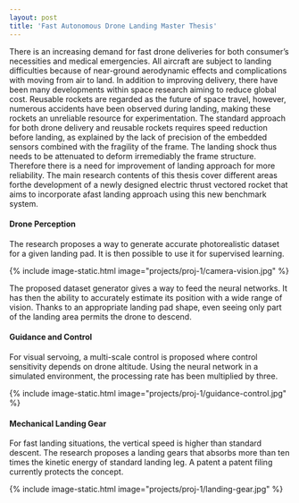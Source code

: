 ```yaml
---
layout: post
title: 'Fast Autonomous Drone Landing Master Thesis'
---
```

There is an increasing demand for fast drone deliveries for both consumer’s necessities and medical emergencies. All aircraft are subject to landing difficulties because of near-ground aerodynamic effects and complications with moving from air to land. In addition to improving delivery, there have been many developments within space research aiming to reduce global cost. Reusable rockets are regarded as the future of space travel, however, numerous accidents have been observed during landing, making these rockets an unreliable resource for experimentation. The standard approach for both drone delivery and reusable rockets requires speed reduction before landing, as explained by the lack of precision of the embedded sensors combined with the fragility of the frame. The landing shock thus needs to be attenuated to deform irremediably the frame structure. Therefore there is a need for improvement of landing approach for more reliability. The main research contents of this thesis cover different areas forthe development of a newly designed electric thrust vectored rocket that aims to incorporate afast landing approach using this new benchmark system.

#### Drone Perception

The research proposes a way to generate accurate photorealistic dataset for a given landing pad. It is then possible to use it for supervised learning.

{% include image-static.html image="projects/proj-1/camera-vision.jpg" %}

The proposed dataset generator gives a way to feed the neural networks. It has then the ability to accurately estimate its position with a wide range of vision. Thanks to an appropriate landing pad shape, even seeing only part of the landing area permits the drone to descend.

#### Guidance and Control

For visual servoing, a multi-scale control is proposed where control sensitivity depends on drone altitude. Using the neural network in a simulated environment, the processing rate has been multiplied by three.

{% include image-static.html image="projects/proj-1/guidance-control.jpg" %}

#### Mechanical Landing Gear

For fast landing situations, the vertical speed is higher than standard descent. The research proposes a landing gears that absorbs more than ten times the kinetic energy of standard landing leg. A patent a patent filing currently protects the concept.

{% include image-static.html image="projects/proj-1/landing-gear.jpg" %}